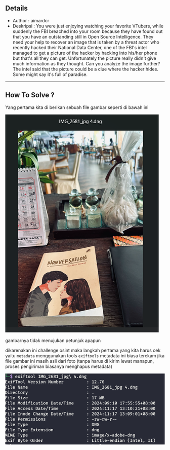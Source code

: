 ## **Details**
- Author : aimardcr
- Deskripsi : You were just enjoying watching your favorite VTubers, while suddenly the FBI breached into your room because they have found out that you have an outstanding still in Open Source Intelligence. They need your help to recover an image that is taken by a threat actor who recently hacked their National Data Center, one of the FBI's intel managed to get a picture of the hacker by hacking into his/her phone but that's all they can get. Unfortunately the picture really didn't give much information as they thought. Can you analyze the image further? The intel said that the picture could be a clue where the hacker hides. Some might say it's full of paradise.
---

## How To Solve ?
Yang pertama kita di berikan sebuah file gambar seperti di bawah ini

![Preview](images/1.png)

gambarnya tidak menujukan petunjuk apapun

dikarenakan ini challenge osint maka langkah pertama yang kita harus cek yaitu `metadata` menggunakan tools `exiftools`
metadata ini biasa terekam jika file gambar ini masih asli dari foto (tanpa harus di kirim lewat manapun, proses pengiriman biasanya menghapus metadata)

![Preview](images/2.png)
